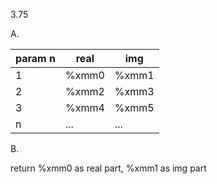 3.75

A.

|param n|real|img|
|--|--|--|
|1|%xmm0|%xmm1|
|2|%xmm2|%xmm3|
|3|%xmm4|%xmm5|
|n|...|...|

B.

return %xmm0 as real part, %xmm1 as img part
